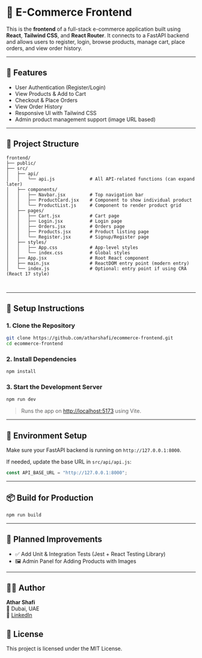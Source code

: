 # 💼 E-Commerce Frontend

This is the **frontend** of a full-stack e-commerce application built using **React**, **Tailwind CSS**, and **React Router**. It connects to a FastAPI backend and allows users to register, login, browse products, manage cart, place orders, and view order history.

---

## 🚀 Features

- User Authentication (Register/Login)
- View Products & Add to Cart
- Checkout & Place Orders
- View Order History
- Responsive UI with Tailwind CSS
- Admin product management support (image URL based)

---

## 📁 Project Structure

```
frontend/
├── public/
├── src/
│   ├── api/
│   │   └── api.js             # All API-related functions (can expand later)
│   ├── components/
│   │   ├── Navbar.jsx         # Top navigation bar
│   │   ├── ProductCard.jsx    # Component to show individual product
│   │   └── ProductList.js     # Component to render product grid
│   ├── pages/
│   │   ├── Cart.jsx           # Cart page
│   │   ├── Login.jsx          # Login page
│   │   ├── Orders.jsx         # Orders page
│   │   ├── Products.jsx       # Product listing page
│   │   └── Register.jsx       # Signup/Register page
│   ├── styles/
│   │   ├── App.css            # App-level styles
│   │   └── index.css          # Global styles
│   ├── App.jsx                # Root React component
│   ├── main.jsx               # ReactDOM entry point (modern entry)
│   └── index.js               # Optional: entry point if using CRA (React 17 style)



```

---

## 💠 Setup Instructions

### 1. Clone the Repository

```bash
git clone https://github.com/atharshafi/ecommerce-frontend.git
cd ecommerce-frontend
```

### 2. Install Dependencies

```bash
npm install
```

### 3. Start the Development Server

```bash
npm run dev
```

> Runs the app on [http://localhost:5173](http://localhost:5173) using Vite.

---

## 🔧 Environment Setup

Make sure your FastAPI backend is running on `http://127.0.0.1:8000`.

If needed, update the base URL in `src/api/api.js`:

```js
const API_BASE_URL = "http://127.0.0.1:8000";
```

---

## 📦 Build for Production

```bash
npm run build
```

---

## 🧪 Planned Improvements

- ✅ Add Unit & Integration Tests (Jest + React Testing Library)
- 🖼️ Admin Panel for Adding Products with Images

---

## 🙇‍♂️ Author

**Athar Shafi**  
📍 Dubai, UAE  
🔗 [LinkedIn](https://www.linkedin.com/in/athar-shafi-3873a61a6)

## 📄 License

This project is licensed under the MIT License.
